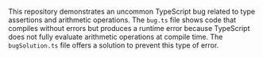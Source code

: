 This repository demonstrates an uncommon TypeScript bug related to type assertions and arithmetic operations. The `bug.ts` file shows code that compiles without errors but produces a runtime error because TypeScript does not fully evaluate arithmetic operations at compile time. The `bugSolution.ts` file offers a solution to prevent this type of error.